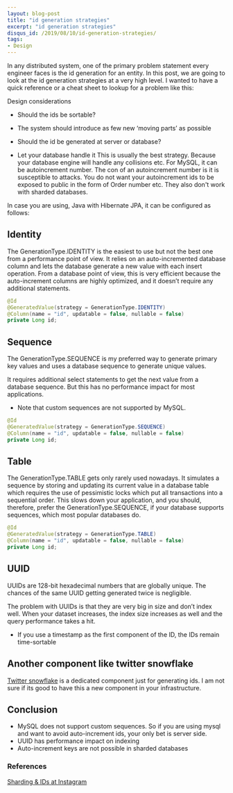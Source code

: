 ```yaml
---
layout: blog-post
title: "id generation strategies"
excerpt: "id generation strategies"
disqus_id: /2019/08/10/id-generation-strategies/
tags:
- Design
---
```


In any distributed system, one of the primary problem statement every engineer faces is the id generation for an entity. In this post, we are going to look at the id generation strategies at a very high level. I wanted to have a quick reference or a cheat sheet to lookup for a problem like this:

Design considerations
* Should the ids be sortable?
* The system should introduce as few new ‘moving parts’ as possible 
* Should the id be generated at server or database?

* Let your database handle it
  This is usually the best strategy. Because your database engine will handle any collisions etc. For MySQL, it can be autoincrement number. The con of an autoincrement number is it is susceptible to attacks. You do not want your autoincrement ids to be exposed to public in the form of Order number etc. They also don't work with sharded databases.

In case you are using, Java with Hibernate JPA, it can be configured as follows:

## Identity

The GenerationType.IDENTITY is the easiest to use but not the best one from a performance point of view. It relies on an auto-incremented database column and lets the database generate a new value with each insert operation. From a database point of view, this is very efficient because the auto-increment columns are highly optimized, and it doesn’t require any additional statements.

```java
@Id
@GeneratedValue(strategy = GenerationType.IDENTITY)
@Column(name = "id", updatable = false, nullable = false)
private Long id;
```

## Sequence
The GenerationType.SEQUENCE is my preferred way to generate primary key values and uses a database sequence to generate unique values.

It requires additional select statements to get the next value from a database sequence. But this has no performance impact for most applications. 

* Note that custom sequences are not supported by MySQL.

```java
@Id
@GeneratedValue(strategy = GenerationType.SEQUENCE)
@Column(name = "id", updatable = false, nullable = false)
private Long id;
```
## Table

The GenerationType.TABLE gets only rarely used nowadays. It simulates a sequence by storing and updating its current value in a database table which requires the use of pessimistic locks which put all transactions into a sequential order. This slows down your application, and you should, therefore, prefer the GenerationType.SEQUENCE, if your database supports sequences, which most popular databases do.


```java
@Id
@GeneratedValue(strategy = GenerationType.TABLE)
@Column(name = "id", updatable = false, nullable = false)
private Long id;
```

## UUID

UUIDs are 128-bit hexadecimal numbers that are globally unique. The chances of the same UUID getting generated twice is negligible.

The problem with UUIDs is that they are very big in size and don’t index well. When your dataset increases, the index size increases as well and the query performance takes a hit.

* If you use a timestamp as the first component of the ID, the IDs remain time-sortable

## Another component like twitter snowflake

[Twitter snowflake](https://github.com/twitter-archive/snowflake/tree/snowflake-2010) is a dedicated component just for generating ids. I am not sure if its good to have this a new component in your infrastructure.


## Conclusion
* MySQL does not support custom sequences. So if you are using mysql and want to avoid auto-increment ids, your only bet is server side.
* UUID has performance impact on indexing
* Auto-increment keys are not possible in sharded databases


### References
[Sharding & IDs at Instagram](https://instagram-engineering.com/sharding-ids-at-instagram-1cf5a71e5a5c)